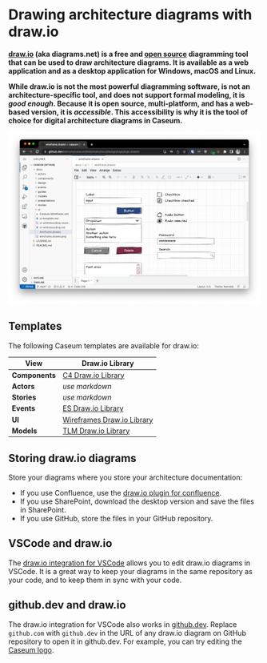 # Drawing architecture diagrams with draw.io

**[draw.io](https://www.drawio.com) (aka diagrams.net) is a free and [open source](https://github.com/jgraph/drawio) diagramming tool that can be used to draw architecture diagrams. It is available as a web application and as a desktop application for Windows, macOS and Linux.**

**While draw.io is not the most powerful diagramming software, is not an architecture-specific tool, and does not support formal modeling, it is _good enough_. Because it is open source, multi-platform, and has a web-based version, it is _accessible_. This accessibility is why it is the tool of choice for digital architecture diagrams in Caseum.**

![Screenshot of draw.io running within github.dev editing a Caseum diagram](drawio-example.png)

## Templates

The following Caseum templates are available for draw.io:

| **View**       | **Draw.io Library**                                |
|----------------|----------------------------------------------------|
| **Components** | [C4 Draw.io Library](../components/c4-template.md) |
| **Actors**     | _use markdown_                                     |
| **Stories**    | _use markdown_                                     |
| **Events**     | [ES Draw.io Library](../events/event-template.md)  |
| **UI**         | [Wireframes Draw.io Library](../ui/ui-template.md) |
| **Models**     | [TLM Draw.io Library](../models/tlm-template.md)   |

## Storing draw.io diagrams

Store your diagrams where you store your architecture documentation:

* If you use Confluence, use the [draw.io plugin for confluence](https://marketplace.atlassian.com/apps/1210933/draw-io-diagrams-whiteboards).
* If you use SharePoint, download the desktop version and save the files in SharePoint.
* If you use GitHub, store the files in your GitHub repository.

## VSCode and draw.io

The [draw.io integration for VSCode](https://marketplace.visualstudio.com/items?itemName=hediet.vscode-drawio) allows you to edit draw.io diagrams in VSCode. It is a great way to keep your diagrams in the same repository as your code, and to keep them in sync with your code.

## github.dev and draw.io

The draw.io integration for VSCode also works in [github.dev](https://github.dev). Replace `github.com` with `github.dev` in the URL of any draw.io diagram on GitHub repository to open it in github.dev. For example, you can try editing the [Caseum logo](https://github.dev/lsimons/caseum/blob/main/docs/design/logo/logo.drawio).
